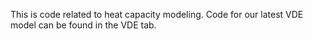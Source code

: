 This is code related to heat capacity modeling. Code for our latest VDE model can be found in the VDE tab. 
